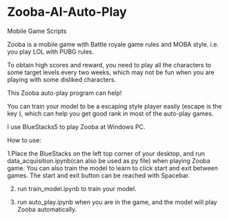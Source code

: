 # Zooba-AI-Auto-Play
Mobile Game Scripts

Zooba is a mobile game with Battle royale game rules and MOBA style. i.e. you play LOL with PUBG rules.

To obtain high scores and reward, you need to play all the characters to some target levels every two weeks, which may not be fun when you are playing with some disliked characters.

This Zooba auto-play program can help!

You can train your model to be a escaping style player easily (escape is the key ), which can help you get good rank in most of the auto-play games.

I use BlueStacks5 to play Zooba at Windows PC. 

How to use:

1.Place the BlueStacks on the left top corner of your desktop, and run data_acquisition.ipynb(can also be used as py file) when playing Zooba game.
You can also train the model to learn to click start and exit between games. The start and exit button can be reached with Spacebar.

2. run train_model.ipynb to train your model.

3. run auto_play.ipynb when you are in the game, and the model will play Zooba automatically.


